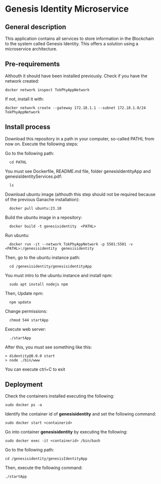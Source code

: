# Genesis Identity Microservice
## General description
  This application contains all services to store information in the Blockchain to the system called Genesis Identity. This offers a solution using a microservice architecture.

## Pre-requirements
  Althouth it should have been installed previously. Check if you have the network created:    

    docker network inspect TokPhyAppNetwork

  If not, install it with:

    docker network create --gateway 172.18.1.1 --subnet 172.18.1.0/24 TokPhyAppNetwork

 
## Install process
  Download this repository in a path in your computer, so-called PATHL from now on.  Execute the following steps: 

  Go to the following path:
      
      cd PATHL  
  
  You must see Dockerfile, README.md file, folder genesisIdentityApp and genesisIdentityServices.pdf:
      
      ls 
  
  Download ubuntu image (althouth this step should not be required because of the previous Ganache installation):
      
      docker pull ubuntu:23.10
    
  Build the ubuntu image in a repository:
      
      docker build -t genesisidentity  <PATHL>

  Run ubuntu: 
      
      docker run -it --network TokPhyAppNetwork -p 5501:5501 -v <PATHL>:/genesisidentity  genesisidentity

  Then, go to the ubuntu instance path:
      
      cd /genesisidentity/genesisidentityApp

  You must intro to the ubuntu instance and install npm:
      
      sudo apt install nodejs npm
  
  Then, Update npm:
      
      npm update

  Change permissions:
      
      chmod 544 startApp

  Execute web server:
      
      ./startApp

  After this, you must see something like this:
    
    > didentity@0.0.0 start
    > node ./bin/www

  You can execute ctrl+C to exit

## Deployment
  Check the containers installed executing the following:
    
    sudo docker ps -a

  Identify the container id of **genesisidentity** and set the following command:
    
    sudo docker start <containerid>

  Go into container **genesisidentity** by executing the following:
    
    sudo docker exec -it <containerid> /bin/bash

  Go to the following path:
    
    cd /genesisidentity/genesisIdentityApp

  Then, execute the following command:
    
    ./startApp
